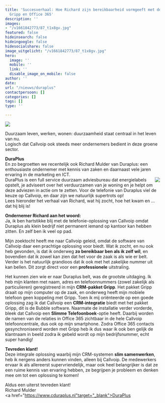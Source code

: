 ```yaml
---
title: 'Succesverhaal: Hoe Richard zijn bereikbaarheid vormgeeft met de slimme CRM-koppeling
  Gripp en Office 365'
description: ''
images:
- "/v1661842773/87_t1x8gv.jpg"
featured: false
hideinsearch: false
hideingoogle: false
hidesocialshare: false
image_uitgelicht: "/v1661842773/87_t1x8gv.jpg"
hero:
  image: ''
  mobile: ''
  link: ''
  disable_image_on_mobile: false
author: ''
date: 
url: "/nieuws/duraplus"
contactpersoon: []
categories: []
tags: []
type: ''

---
```

![](https://res.cloudinary.com/callvoip/image/upload/v1661842773/87_t1x8gv.jpg)

Duurzaam leven, werken, wonen: duurzaamheid staat centraal in het leven van nu.  
Logisch dat Callvoip ook steeds meer ondernemers bedient in deze groene sector.

**DuraPlus**  
En zo begroetten we recentelijk ook Richard Mulder van Duraplus: een enthousiaste ondernemer met kennis van zaken en daarnaast vele jaren ervaring in de marketing en ICT.<br> <img src="https://res.cloudinary.com/callvoip/image/upload/v1661842683/duraplus_wzeosd.png" style="float:right; margin-left:5px;"> DuraPlus is een full service duurzaam adviesbureau dat energielabels opstelt, je adviseert over het verduurzamen van je woning en je helpt om deze adviezen in actie om te zetten. Voor de telefonie van Duraplus viel de keuze op Callvoip, en daar zijn we natuurlijk supertrots op!  
Lees hieronder het verhaal van Richard, wat hij zocht, hoe het kwam en … dat hij blij is!

**Ondernemer Richard aan het woord:**  
Ja, ik ben hartstikke blij met de telefonie-oplossing van Callvoip omdat Duraplus als klein bedrijf niet permanent iemand op kantoor kan hebben zitten. En zelf ben ik veel op pad.

Mijn zoektocht heeft me naar Callvoip geleid, omdat de software van Callvoip daar een prachtige oplossing voor biedt. Wat ik zocht, en nu ook heb gevonden, is dat ik onderweg **zo bereikbaar ben als ik zelf wil**, en bovendien dat ik zowel kan zien dat het voor de zaak is als wie er belt. Verder is het natuurlijk grandioos dat ik ook met het zakelijke nummer uit kan bellen. Dit zorgt direct voor een **professionele** uitstraling.

Het kunnen zien wíe er naar Duraplus belt, was de grootste uitdaging. Ik heb mijn klanten met naam, adres en telefoonnummers (zowel zakelijk als particulieren) geregistreerd in mijn **CRM-pakket Gripp**. Het pakket Gripp draait op mijn computer op de zaak, en onderweg heeft mijn mobiele telefoon geen koppeling met Gripp. Toen ik mij oriënteerde op een goede oplossing zag ik dat Callvoip een **CRM-integratie** biedt met het pakket Gripp, dit is de Bubble software. Naarmate de installatie verder vorderde, bleek dat Callvoip een **Slimme Telefoonboek**-optie heeft. Daarbij worden de namen van de relaties in Office 365 zichtbaar in de hele Callvoip telefooncentrale, dus ook op mijn smartphone. Zodra Office 365 contacts gesynchroniseerd worden met Gripp heb ik dus waar ik ook ben gelijk de klantnaam in beeld zodra ik gebeld wordt op mijn bedrijfsnummer, echt super handig!

**Tevreden klant!**  
Deze integrale oplossing waarbij mijn CRM-systemen **slim samenwerken**, heb ik nergens anders kunnen vinden, alleen bij Callvoip. De medewerkers ervaar ik als allereerst supervriendelijk, maar ook heel belangrijker is dat ze een ruime kennis van ervaring hebben, ze begrijpen je probleem en denken mee om tot een oplossing te komen!

Aldus een uiterst tevreden klant!  
Richard Mulder  
<a href="https://www.cduraplus.nl"target="_blank">DuraPlus</a>